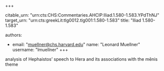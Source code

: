+++


citable_urn: "urn:cts:CHS:Commentaries.AHCIP:Iliad.1.580-1.583.YPdThNJ"
target_urn: "urn:cts:greekLit:tlg0012.tlg001:1.580-1.583"
title: "Iliad 1.580-1.583"

authors:
- email: "muellner@chs.harvard.edu"
  name: "Leonard Muellner"
  username: "lmuellner"
+++

<p>analysis of Hephaistos’ speech to Hera and its associations with the mēnis theme</p>